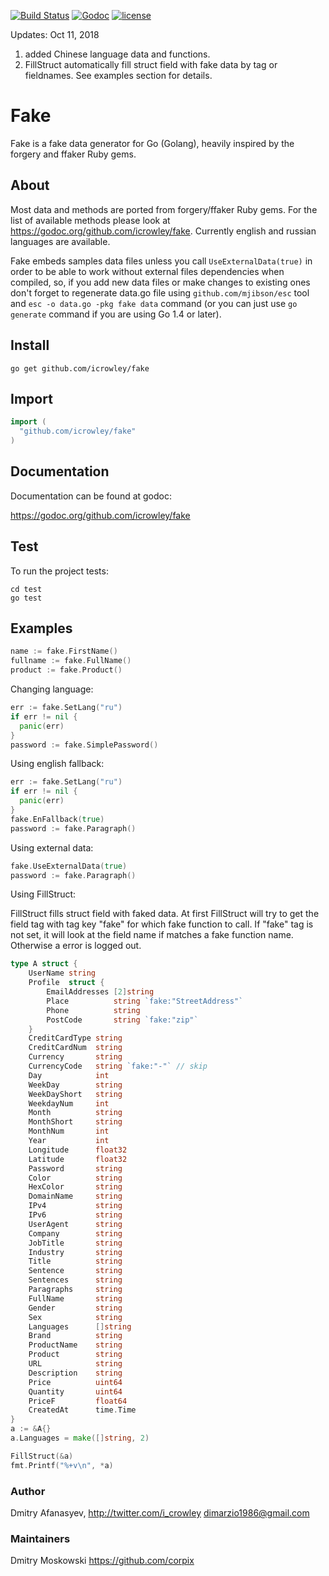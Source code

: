 [![Build Status](https://img.shields.io/travis/icrowley/fake.svg?style=flat)](https://travis-ci.org/icrowley/fake) [![Godoc](http://img.shields.io/badge/godoc-reference-blue.svg?style=flat)](https://godoc.org/github.com/icrowley/fake) [![license](http://img.shields.io/badge/license-MIT-red.svg?style=flat)](https://raw.githubusercontent.com/icrowley/fake/master/LICENSE)

Updates: Oct 11, 2018 

1. added Chinese language data and functions.
2. FillStruct automatically fill struct field with fake data by tag or fieldnames. See examples section for details.

Fake
====

Fake is a fake data generator for Go (Golang), heavily inspired by the forgery and ffaker Ruby gems.

## About

Most data and methods are ported from forgery/ffaker Ruby gems.
For the list of available methods please look at https://godoc.org/github.com/icrowley/fake.
Currently english and russian languages are available.

Fake embeds samples data files unless you call `UseExternalData(true)` in order to be able to work without external files dependencies when compiled, so, if you add new data files or make changes to existing ones don't forget to regenerate data.go file using `github.com/mjibson/esc` tool and `esc -o data.go -pkg fake data` command (or you can just use `go generate` command if you are using Go 1.4 or later).

## Install

```shell
go get github.com/icrowley/fake
```

## Import

```go
import (
  "github.com/icrowley/fake"
)
```

## Documentation

Documentation can be found at godoc:

https://godoc.org/github.com/icrowley/fake

## Test
To run the project tests:

```shell
cd test
go test
```

## Examples

```go
name := fake.FirstName()
fullname := fake.FullName()
product := fake.Product()
```

Changing language:

```go
err := fake.SetLang("ru")
if err != nil {
  panic(err)
}
password := fake.SimplePassword()
```

Using english fallback:

```go
err := fake.SetLang("ru")
if err != nil {
  panic(err)
}
fake.EnFallback(true)
password := fake.Paragraph()
```

Using external data:

```go
fake.UseExternalData(true)
password := fake.Paragraph()
```

Using FillStruct:

 FillStruct fills struct field with faked data.  At first FillStruct will try to get the field tag with tag key "fake" for which fake function to call. If "fake" tag is not set, it will look at the field name if matches a fake function name. Otherwise a error is logged out.

```go
type A struct {
    UserName string
    Profile  struct {
        EmailAddresses [2]string
        Place          string `fake:"StreetAddress"`
        Phone          string
        PostCode       string `fake:"zip"`
    }
    CreditCardType string
    CreditCardNum  string
    Currency       string
    CurrencyCode   string `fake:"-"` // skip
    Day            int
    WeekDay        string
    WeekDayShort   string
    WeekdayNum     int
    Month          string
    MonthShort     string
    MonthNum       int
    Year           int
    Longitude      float32
    Latitude       float32
    Password       string
    Color          string
    HexColor       string
    DomainName     string
    IPv4           string
    IPv6           string
    UserAgent      string
    Company        string
    JobTitle       string
    Industry       string
    Title          string
    Sentence       string
    Sentences      string
    Paragraphs     string
    FullName       string
    Gender         string
    Sex            string
    Languages      []string
    Brand          string
    ProductName    string
    Product        string
    URL            string
    Description    string
    Price          uint64
    Quantity       uint64
    PriceF         float64
    CreatedAt      time.Time
}
a := &A{}
a.Languages = make([]string, 2)

FillStruct(&a)
fmt.Printf("%+v\n", *a)
```

### Author

Dmitry Afanasyev,
http://twitter.com/i_crowley
dimarzio1986@gmail.com


### Maintainers

Dmitry Moskowski
https://github.com/corpix
